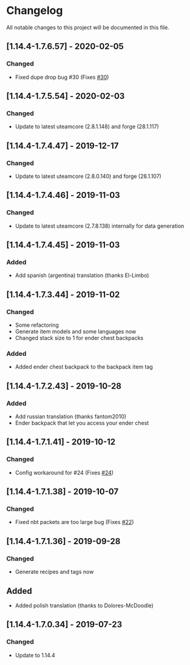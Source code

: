# Changelog
All notable changes to this project will be documented in this file.

## [1.14.4-1.7.6.57] - 2020-02-05
### Changed
 - Fixed dupe drop bug #30 (Fixes [#30](https://github.com/MC-U-Team/Useful-Backpacks/issues/30))

## [1.14.4-1.7.5.54] - 2020-02-03
### Changed
 - Update to latest uteamcore (2.8.1.148) and forge (28.1.117)

## [1.14.4-1.7.4.47] - 2019-12-17
### Changed
 - Update to latest uteamcore (2.8.0.140) and forge (28.1.107)

## [1.14.4-1.7.4.46] - 2019-11-03
### Changed
 - Update to latest uteamcore (2.7.8.138) internally for data generation

## [1.14.4-1.7.4.45] - 2019-11-03
### Added
 - Add spanish (argentina) translation (thanks El-Limbo)

## [1.14.4-1.7.3.44] - 2019-11-02
### Changed
 - Some refactoring
 - Generate item models and some languages now
 - Changed stack size to 1 for ender chest backpacks
 
### Added
 - Added ender chest backpack to the backpack item tag

## [1.14.4-1.7.2.43] - 2019-10-28
### Added
 - Add russian translation (thanks fantom2010)
 - Ender backpack that let you access your ender chest

## [1.14.4-1.7.1.41] - 2019-10-12
### Changed
 - Config workaround for #24 (Fixes [#24](https://github.com/MC-U-Team/Useful-Backpacks/issues/24))

## [1.14.4-1.7.1.38] - 2019-10-07
### Changed
 - Fixed nbt packets are too large bug (Fixes [#22](https://github.com/MC-U-Team/Useful-Backpacks/issues/22))

## [1.14.4-1.7.1.36] - 2019-09-28
### Changed
 - Generate recipes and tags now

## Added
 - Added polish translation (thanks to Dolores-McDoodle)

## [1.14.4-1.7.0.34] - 2019-07-23
### Changed
 -  Update to 1.14.4
